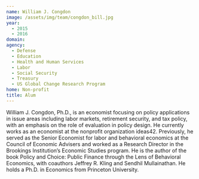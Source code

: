 ```yaml
---
name: William J. Congdon
image: /assets/img/team/congdon_bill.jpg
year: 
  - 2015
  - 2016
domain:
agency:
  - Defense
  - Education
  - Health and Human Services
  - Labor
  - Social Security
  - Treasury
  - US Global Change Research Program
home: Non-profit
title: Alum
---
```


William J. Congdon, Ph.D., is an economist focusing on policy applications in issue areas including labor markets, retirement security, and tax policy, with an emphasis on the role of evaluation in policy design. He currently works as an economist at the nonprofit organization ideas42. Previously, he served as the Senior Economist for labor and behavioral economics at the Council of Economic Advisers and worked as a Research Director in the Brookings Institution’s Economic Studies program. He is the author of the book Policy and Choice: Public Finance through the Lens of Behavioral Economics, with coauthors Jeffrey R. Kling and Sendhil Mullainathan. He holds a Ph.D. in Economics from Princeton University.
